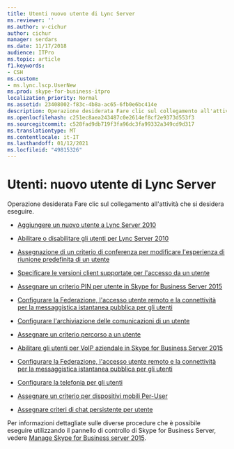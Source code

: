 ```yaml
---
title: Utenti nuovo utente di Lync Server
ms.reviewer: ''
ms.author: v-cichur
author: cichur
manager: serdars
ms.date: 11/17/2018
audience: ITPro
ms.topic: article
f1.keywords:
- CSH
ms.custom:
- ms.lync.lscp.UserNew
ms.prod: skype-for-business-itpro
localization_priority: Normal
ms.assetid: 23408002-f83c-4b8a-ac65-6fb0e6bc414e
description: Operazione desiderata Fare clic sul collegamento all'attività che si desidera eseguire.
ms.openlocfilehash: c251ec8aea243487c0e2614ef8cf2e9373d553f3
ms.sourcegitcommit: c528fad9db719f3fa96dc3fa99332a349cd9d317
ms.translationtype: MT
ms.contentlocale: it-IT
ms.lasthandoff: 01/12/2021
ms.locfileid: "49815326"
---
```

# <a name="users-new-lync-server-user"></a>Utenti: nuovo utente di Lync Server

Operazione desiderata Fare clic sul collegamento all'attività che si desidera eseguire.

- [Aggiungere un nuovo utente a Lync Server 2010](https://technet.microsoft.com/library/1edd1c1c-307d-450b-abea-33aaf56bdf13.aspx)

- [Abilitare o disabilitare gli utenti per Lync Server 2010](https://technet.microsoft.com/library/12497d00-f665-4a97-be68-854c5a8be4fc.aspx)

- [Assegnazione di un criterio di conferenza per modificare l'esperienza di riunione predefinita di un utente](https://technet.microsoft.com/library/72f12c72-65f7-44fe-ab81-0f57cb2f87d1.aspx)

- [Specificare le versioni client supportate per l'accesso da un utente](https://technet.microsoft.com/library/f7e8ba2f-62dc-4e7d-8b63-682986f10240.aspx)

- [Assegnare un criterio PIN per utente in Skype for Business Server 2015](../../manage/authentication/assign-a-per-user-pin-policy.md)

- [Configurare la Federazione, l'accesso utente remoto e la connettività per la messaggistica istantanea pubblica per gli utenti](https://technet.microsoft.com/library/736fcaad-9f95-4896-b767-e199d86a00a4.aspx)

- [Configurare l'archiviazione delle comunicazioni di un utente](https://technet.microsoft.com/library/a12ca483-b235-460f-b3fe-130fb3087264.aspx)

- [Assegnare un criterio percorso a un utente](https://technet.microsoft.com/library/343f2de3-a0ae-4403-8456-6e520b579d32.aspx)

- [Abilitare gli utenti per VoIP aziendale in Skype for Business Server 2015](../../deploy/deploy-enterprise-voice/enable-users-for-enterprise-voice.md)

- [Configurare la Federazione, l'accesso utente remoto e la connettività per la messaggistica istantanea pubblica per gli utenti](https://technet.microsoft.com/library/736fcaad-9f95-4896-b767-e199d86a00a4.aspx)

- [Configurare la telefonia per gli utenti](https://technet.microsoft.com/library/4546432e-c839-4517-a2c5-bc0d4d8c6a03.aspx)

- [Assegnare un criterio per dispositivi mobili Per-User](https://technet.microsoft.com/library/d8bf997f-4bc7-48d3-973b-323505f55e9d.aspx)

- [Assegnare criteri di chat persistente per utente](https://technet.microsoft.com/library/e22168f2-fde1-4f0a-b194-1fc881436822.aspx)

Per informazioni dettagliate sulle diverse procedure che è possibile eseguire utilizzando il pannello di controllo di Skype for Business Server, vedere [Manage Skype for Business server 2015](../../manage/manage.md).

